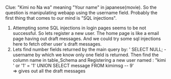 Clue: "Kimi no Na wa" meaning "Your name" in japanese(movie).
So the question is manipulating webapp using the username field.
Probably the first thing that comes to our mind is "SQL injections".
1. Attempting some SQL injections in login pages seems to be not successful.
   So lets register a new user. The home page is like a email page having out draft messages.
   And we could try some sql injections here to fetch other user`s draft messages.
2. Lets find number fields returned by the main query by:
   ' SELECT NULL; -username by which we know only one field is returned.
   Then find the column name in table_Schema and
   Registering a new user named : "kimi ' or '1' = '1' UNION SELECT message FROM kimimsg -- 9'  
     => gives out all the draft messages 